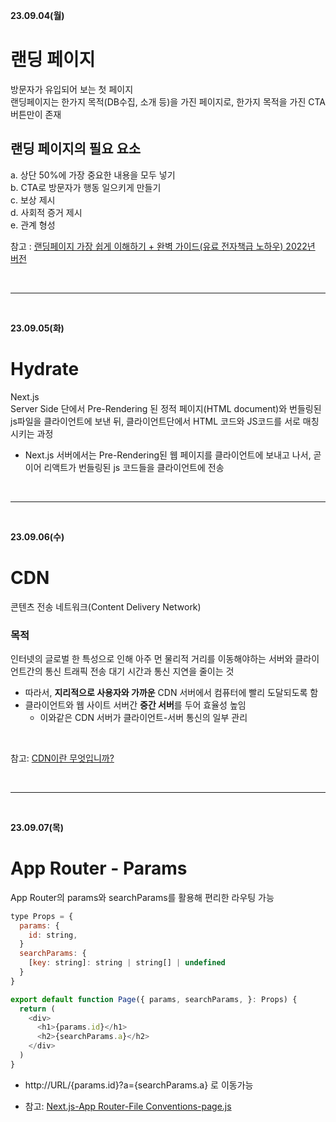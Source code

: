 **23.09.04(월)**
# 랜딩 페이지
방문자가 유입되어 보는 첫 페이지 <br>
랜딩페이지는 한가지 목적(DB수집, 소개 등)을 가진 페이지로, 한가지 목적을 가진 CTA 버튼만이 존재<br>
## 랜딩 페이지의 필요 요소
a. 상단 50%에 가장 중요한 내용을 모두 넣기 <br>
b. CTA로 방문자가 행동 일으키게 만들기<br>
c. 보상 제시<br>
d. 사회적 증거 제시<br>
e. 관계 형성<br>

참고 : [랜딩페이지 가장 쉽게 이해하기 + 완벽 가이드(유료 전자책급 노하우) 2022년 버전](https://tnart.me/%EB%9E%9C%EB%94%A9%ED%8E%98%EC%9D%B4%EC%A7%80-%EA%B0%9C%EB%85%90%EA%B3%BC-%EC%99%84%EB%B2%BD-%EA%B0%80%EC%9D%B4%EB%93%9C/)

<br>
<hr>
<br>

**23.09.05(화)**
# Hydrate
Next.js<br>
Server Side 단에서 Pre-Rendering 된 정적 페이지(HTML document)와 번들링된 js파일을 클라이언트에 보낸 뒤, 클라이언트단에서 HTML 코드와 JS코드를 서로 매칭시키는 과정<br>
  - Next.js 서버에서는 Pre-Rendering된 웹 페이지를 클라이언트에 보내고 나서, 곧이어 리액트가 번들링된 js 코드들을 클라이언트에 전송

<br>
<hr>
<br>

**23.09.06(수)**
# CDN
콘텐츠 전송 네트워크(Content Delivery Network)<br>

### 목적
인터넷의 글로벌 한 특성으로 인해 아주 먼 물리적 거리를 이동해야하는 서버와 클라이언트간의 통신 트래픽 전송 대기 시간과 통신 지연을 줄이는 것

- 따라서, **지리적으로 사용자와 가까운** CDN 서버에서 컴퓨터에 빨리 도달되도록 함
- 클라이언트와 웹 사이트 서버간 **중간 서버**를 두어 효율성 높임
  - 이와같은 CDN 서버가 클라이언트-서버 통신의 일부 관리 
<br>

참고: [CDN이란 무엇입니까?](https://aws.amazon.com/ko/what-is/cdn/)

<br>
<hr>
<br>

**23.09.07(목)**
# App Router - Params
App Router의 params와 searchParams를 활용해 편리한 라우팅 가능
```js
type Props = {
  params: {
    id: string,
  }
  searchParams: {
    [key: string]: string | string[] | undefined 
  }
}

export default function Page({ params, searchParams, }: Props) {
  return (
    <div>
      <h1>{params.id}</h1>
      <h2>{searchParams.a}</h2>
    </div>
  )
}
```
- http://URL/{params.id}?a={searchParams.a} 로 이동가능

- 참고: [Next.js-App Router-File Conventions-page.js]([https://aws.amazon.com/ko/what-is/cdn/](https://nextjs.org/docs/app/api-reference/file-conventions/page#searchparams-optional)https://nextjs.org/docs/app/api-reference/file-conventions/page#searchparams-optional)
